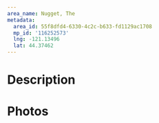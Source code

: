 ```yaml
---
area_name: Nugget, The
metadata:
  area_id: 55f8dfd4-6330-4c2c-b633-fd1129ac1708
  mp_id: '116252573'
  lng: -121.13496
  lat: 44.37462
---
```

# Description

# Photos

